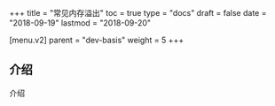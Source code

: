 +++
title = "常见内存溢出"
toc = true
type = "docs"
draft = false
date = "2018-09-19"
lastmod = "2018-09-20"

[menu.v2]
  parent = "dev-basis"
  weight = 5
+++

## 介绍

介绍
